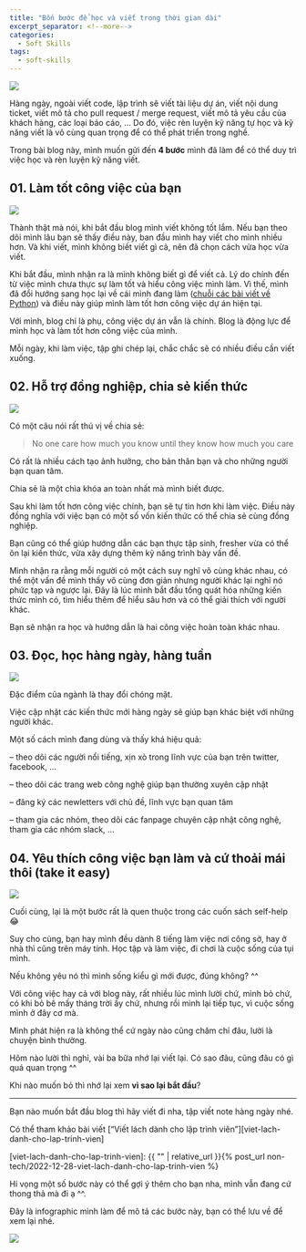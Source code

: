```yaml
---
title: "Bốn bước để học và viết trong thời gian dài"
excerpt_separator: <!--more-->
categories:
  - Soft Skills
tags:
  - soft-skills
---
```


![](assets/images/2022/12/2022-12-bon-buoc-de-hoc-va-viet-trong-thoi-gian-dai.webp)

Hàng ngày, ngoài viết code, lập trình sẽ viết tài liệu dự án, viết nội dung ticket, viết mô tả cho pull request / merge request, viết mô tả yêu cầu của khách hàng, các loại báo cáo, … Do đó, việc rèn luyện kỹ năng tự học và kỹ năng viết là vô cùng quan trọng để có thể phát triển trong nghề.

Trong bài blog này, mình muốn gửi đến **4 bước** mình đã làm để có thể duy trì việc học và rèn luyện kỹ năng viết.

## 01. Làm tốt công việc của bạn

![](assets/images/2022/12/2022-12-27-bon-buoc-de-hoc-va-viet-trong-thoi-gian-dai-1.webp)

Thành thật mà nói, khi bắt đầu blog mình viết không tốt lắm. Nếu bạn theo dõi mình lâu bạn sẽ thấy điều này, ban đầu mình hay viết cho mình nhiều hơn. Và khi viết, mình không biết viết gì cả, nên đã chọn cách vừa học vừa viết.

Khi bắt đầu, mình nhận ra là mình không biết gì để viết cả. Lý do chính đến từ việc mình chưa thực sự làm tốt và hiểu công việc mình làm. Vì thế, mình đã đổi hướng sang học lại về cái mình đang làm ([chuỗi các bài viết về Python](https://beautyoncode.com/category/lap-trinh/python/)) và điều này giúp mình làm tốt hơn công việc dự án hiện tại.

Với mình, blog chỉ là phụ, công việc dự án vẫn là chính. Blog là động lực để mình học và làm tốt hơn công việc của mình. 

Mỗi ngày, khi làm việc, tập ghi chép lại, chắc chắc sẽ có nhiều điều cần viết xuống.

## 02. Hỗ trợ đồng nghiệp, chia sẻ kiến thức

![](assets/images/2022/12/2022-12-27-bon-buoc-de-hoc-va-viet-trong-thoi-gian-dai-2.webp)

Có một câu nói rất thú vị về chia sẻ:

> No one care how much you know until they know how much you care

Có rất là nhiều cách tạo ảnh hưởng, cho bản thân bạn và cho những người bạn quan tâm. 

Chia sẻ là một chìa khóa an toàn nhất mà mình biết được.

Sau khi làm tốt hơn công việc chính, bạn sẽ tự tin hơn khi làm việc. Điều này đồng nghĩa với việc bạn có một số vốn kiến thức có thể chia sẻ cùng đồng nghiệp.

Bạn cũng có thể giúp hướng dẫn các bạn thực tập sinh, fresher vừa có thể ôn lại kiến thức, vừa xây dựng thêm kỹ năng trình bày vấn đề. 

Mình nhận ra rằng mỗi người có một cách suy nghĩ vô cùng khác nhau, có thể một vấn đề mình thấy vô cùng đơn giản nhưng người khác lại nghĩ nó phức tạp và ngược lại. Đây là lúc mình bắt đầu tổng quát hóa những kiến thức mình có, tìm hiểu thêm để hiểu sâu hơn và có thể giải thích với người khác.

Bạn sẽ nhận ra học và hướng dẫn là hai công việc hoàn toàn khác nhau.

## 03. Đọc, học hàng ngày, hàng tuần

![](assets/images/2022/12/2022-12-27-bon-buoc-de-hoc-va-viet-trong-thoi-gian-dai-3.webp)

Đặc điểm của ngành là thay đổi chóng mặt. 

Việc cập nhật các kiến thức mới hàng ngày sẽ giúp bạn khác biệt với những người khác. 

Một số cách mình đang dùng và thấy khá hiệu quả:

– theo dõi các người nổi tiếng, xịn xò trong lĩnh vực của bạn trên twitter, facebook, …

– theo dõi các trang web công nghệ giúp bạn thường xuyên cập nhật

– đăng ký các newletters với chủ đề, lĩnh vực bạn quan tâm

– tham gia các nhóm, theo dõi các fanpage chuyên cập nhật công nghệ, tham gia các nhóm slack, …


## 04. Yêu thích công việc bạn làm và cứ thoải mái thôi (take it easy)

![](assets/images/2022/12/2022-12-27-bon-buoc-de-hoc-va-viet-trong-thoi-gian-dai-4.webp)

Cuối cùng, lại là một bước rất là quen thuộc trong các cuốn sách self-help 😂

Suy cho cùng, bạn hay mình đều dành 8 tiếng làm việc nơi công sở, hay ở nhà thì cũng trên máy tính. Học tập và làm việc, đi chơi là cuộc sống của tụi mình. 

Nếu không yêu nó thì mình sống kiểu gì mới được, đúng không? ^^

Với công việc hay cả với blog này, rất nhiều lúc mình lười chứ, mình bỏ chứ, có khi bỏ bê mấy tháng trời ấy chứ, nhưng rồi mình lại tiếp tục, vì cuộc sống mình ở đây cơ mà.

Mình phát hiện ra là không thể cứ ngày nào cũng chăm chỉ đâu, lười là chuyện bình thường. 

Hôm nào lười thì nghỉ, vài ba bữa nhớ lại viết lại. Có sao đâu, cũng đâu có gì quá quan trọng ^^

Khi nào muốn bỏ thì nhớ lại xem **vì sao lại bắt đầu**? 

---

Bạn nào muốn bắt đầu blog thì hãy viết đi nha, tập viết note hàng ngày nhé. 

Có thể tham khảo bài viết [“Viết lách dành cho lập trình viên”][viet-lach-danh-cho-lap-trinh-vien]

[viet-lach-danh-cho-lap-trinh-vien]: {{ "" | relative_url }}{% post_url non-tech/2022-12-28-viet-lach-danh-cho-lap-trinh-vien %}

Hi vọng một số bước này có thể gợi ý thêm cho bạn nha, mình vẫn đang cứ thong thả mà đi ạ ^^.

Đây là infographic mình làm để mô tả các bước này, bạn có thể lưu về để xem lại nhé.

![](assets/images/2022/12/2022-12-27-bon-buoc-de-hoc-va-viet-trong-thoi-gian-dai-5.webp)
